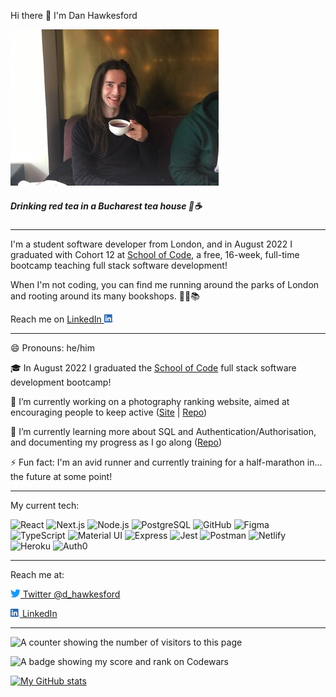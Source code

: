 Hi there 👋 I'm Dan Hawkesford

![Me (Dan Hawkesford) drinking red tea in a Bucharest tea house](./photo.jpg)

##### *Drinking red tea in a Bucharest tea house 🙂☕*

---

I'm a student software developer from London, and in August 2022 I graduated with Cohort 12 at [School of Code](https://www.schoolofcode.co.uk/), a free, 16-week, full-time bootcamp teaching full stack software development! 

When I'm not coding, you can find me running around the parks of London and rooting around its many bookshops. 🏃‍♂️📚

Reach me on [LinkedIn ![LinkedIn logo](./LinkedIn.png)](https://www.linkedin.com/in/daniel-hawkesford/)

---

😄 Pronouns: he/him

🎓 In August 2022 I graduated the [School of Code](https://www.schoolofcode.co.uk/) full stack software development bootcamp!

🔭 I’m currently working on a photography ranking website, aimed at encouraging people to keep active ([Site](https://the-wall-app.netlify.app/) | [Repo](https://github.com/DHawkesford/the-wall))

🌱 I’m currently learning more about SQL and Authentication/Authorisation, and documenting my progress as I go along ([Repo](https://github.com/DHawkesford/Self-learning-Journal-SQL-Authentication-Authorisation))

⚡ Fun fact: I'm an avid runner and currently training for a half-marathon in... the future at some point!

---

My current tech:

![React](https://img.shields.io/badge/react-20232A.svg?style=for-the-badge&logo=react)
![Next.js](https://img.shields.io/badge/next.js-black.svg?style=for-the-badge&logo=next.js)
![Node.js](https://img.shields.io/badge/node.js-339933.svg?style=for-the-badge&logo=node.js&logoColor=white)
![PostgreSQL](https://img.shields.io/badge/postgresql-4169E1.svg?style=for-the-badge&logo=postgresql&logoColor=white)
![GitHub](https://img.shields.io/badge/github-181717.svg?style=for-the-badge&logo=github&logoColor=white)
![Figma](https://img.shields.io/badge/figma-F24E1E.svg?style=for-the-badge&logo=figma&logoColor=white)
![TypeScript](https://img.shields.io/badge/typescript-3178C6.svg?style=for-the-badge&logo=typescript&logoColor=white)
![Material UI](https://img.shields.io/badge/mui-007FFF.svg?style=for-the-badge&logo=mui&logoColor=white)
![Express](https://img.shields.io/badge/express-000000.svg?style=for-the-badge&logo=express&logoColor=white)
![Jest](https://img.shields.io/badge/jest-C21325.svg?style=for-the-badge&logo=jest&logoColor=white)
![Postman](https://img.shields.io/badge/postman-FF6C37.svg?style=for-the-badge&logo=postman&logoColor=white)
![Netlify](https://img.shields.io/badge/netlify-00C7B7.svg?style=for-the-badge&logo=netlify&logoColor=white)
![Heroku](https://img.shields.io/badge/heroku-430098.svg?style=for-the-badge&logo=heroku&logoColor=white)
![Auth0](https://img.shields.io/badge/auth0-EB5424.svg?style=for-the-badge&logo=auth0&logoColor=white)

---

Reach me at:

[<img src="Twitter.svg" alt="Twitter logo" style="height: 13px" /> Twitter @d_hawkesford](https://twitter.com/d_hawkesford)

[<img src="LinkedIn.png" alt="LinkedIn logo" style="height: 13px" /> LinkedIn](https://www.linkedin.com/in/daniel-hawkesford/)

---

![A counter showing the number of visitors to this page](https://visitor-badge.glitch.me/badge?page_id=dhawkesford.dhawkesford&left_color=blue&right_color=black)

![A badge showing my score and rank on Codewars](https://www.codewars.com/users/DHawkesford/badges/micro)

[![My GitHub stats](https://github-readme-stats.vercel.app/api?username=dhawkesford&hide=stars,issues&count_private=true&show_icons=true&theme=calm)](https://github.com/anuraghazra/github-readme-stats)

<!--
**DHawkesford/DHawkesford** is a ✨ _special_ ✨ repository because its `README.md` (this file) appears on your GitHub profile.

Here are some ideas to get you started:

- 🔭 I’m currently working on ...
- 🌱 I’m currently learning ...
- ⚡ Fun fact: ...
- 👯 I’m looking to collaborate on ...
- 🤔 I’m looking for help with ...
- 💬 Ask me about ...
- 📫 How to reach me: ...
- 😄 Pronouns: ...
-->
